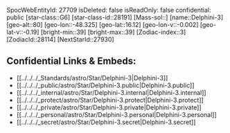 ﻿---
location:
- 16.12
- 48.325
- 80
tags:
- astro/Star
type: Star
---

SpocWebEntityId: 27709
isDeleted: false
isReadOnly: false
confidential: public
[star-class::G6]
[star-class-id::28191]
[Mass-sol::]
[name::Delphini-3]
[geo-alt::80]
[geo-lon::-48.325]
[geo-lat::16.12]
[geo-lon-v::-0.002]
[geo-lat-v::-0.19]
[bright-min::39]
[bright-max::39]
[Zodiac-index::3]
[ZodiacId::28114]
[NextStarId::27930]



## Confidential Links & Embeds: 
- [[../../../_Standards/astro/Star/Delphini-3|Delphini-3]] 
- [[../../../_public/astro/Star/Delphini-3.public|Delphini-3.public]] 
- [[../../../_internal/astro/Star/Delphini-3.internal|Delphini-3.internal]] 
- [[../../../_protect/astro/Star/Delphini-3.protect|Delphini-3.protect]] 
- [[../../../_private/astro/Star/Delphini-3.private|Delphini-3.private]] 
- [[../../../_personal/astro/Star/Delphini-3.personal|Delphini-3.personal]] 
- [[../../../_secret/astro/Star/Delphini-3.secret|Delphini-3.secret]]


